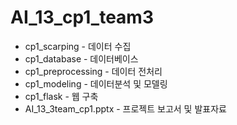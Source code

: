 # AI_13_cp1_team3  

- cp1_scarping - 데이터 수집  
- cp1_database - 데이터베이스  
- cp1_preprocessing - 데이터 전처리
- cp1_modeling - 데이터분석 및 모델링  
- cp1_flask - 웹 구축  
- AI_13_3team_cp1.pptx - 프로젝트 보고서 및 발표자료
